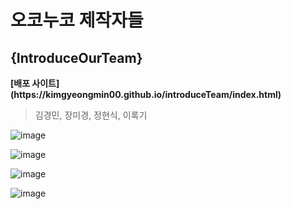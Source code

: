 <h1> 오코누코 제작자들 </h1>
<h2>{IntroduceOurTeam}</h2>
<strong>[배포 사이트](https://kimgyeongmin00.github.io/introduceTeam/index.html)</strong> 

>김경민, 장미경, 정현식, 이록기


![image](https://github.com/user-attachments/assets/d0cd6733-effb-4c87-a463-f86782f71674)

![image](https://github.com/user-attachments/assets/7676ae8a-5c66-4eea-b209-9755c1444ca0)

![image](https://github.com/user-attachments/assets/9d6730f8-1344-430d-95d0-55df22f4a3ff)

![image](https://github.com/user-attachments/assets/86716f05-89f9-4b93-b761-41e595157ce6)
